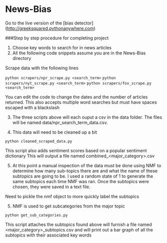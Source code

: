 News-Bias
=========

Go to the live version of the [bias detector] (http://greeksquared.pythonanywhere.com)


###Step by step procedure for completing project

1. Choose key words to search for in news articles
2. All the following code snippets assume you are in the News-Bias directory

Scrape data with the following lines 


`python scrapers/npr_scrape.py <search_term>`
`python scrapers/nyt_scrape.py <search_term>`
`python scrapers/fox_scrape.py <search_term>`

You can edit the code to change the dates and the number of articles returned. This also accepts multiple word searches but must have spaces escaped with a blackslash

3. The three scripts above will each ouput a csv in the data folder. The files will be named data/npr_search_term_data.csv. 

4. This data will need to be cleaned up a bit 

`python cleaned_scraped_data.py`

This script also adds sentiment scores based on a popular sentiment dictionary
This will output a file named combined_<major_category>.csv

5. At this point a manual inspection of the data must be done using NMF to determine how many sub-topics there are and what the name of these subtopics are going to be. I used a random state of 1 to generate the same subtopics each time NMF was ran. Once the subtopics were chosen, they were saved in a text file.

Need to pickle the nmf object to more quickly label the subtopics

5. NMF is used to get subcategories from the major topic

`python get_sub_categories.py`

This script attaches the subtopics found above will furnish a file named <major_category>_subtopics.csv and will print out a bar graph of all the subtopics with their associated key words

